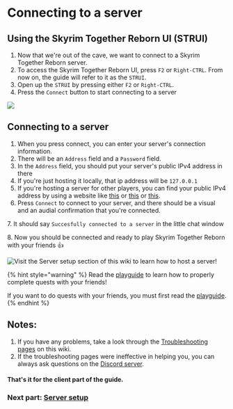 # Connecting to a server

## Using the Skyrim Together Reborn UI (STRUI)

1. Now that we're out of the cave, we want to connect to a Skyrim Together Reborn server.
2. To access the Skyrim Together Reborn UI, press `F2` or `Right-CTRL`. From now on, the guide will refer to it as the `STRUI`.
3. Open up the `STRUI` by pressing either `F2` or `Right-CTRL`.
4. Press the `Connect` button to start connecting to a server

![](https://i.imgur.com/sZkqH9F.png)

## Connecting to a server

1. When you press connect, you can enter your server's connection information.
2. There will be an `Address` field and a `Password` field.
3. In the `Address` field, you should put your server's public IPv4 address in there
4. If you're just hosting it locally, that ip address will be `127.0.0.1`
5. If you're hosting a server for other players, you can find your public IPv4 address by using a website like [this](https://icanhazip.com/) or [this](https://ipinfo.io/) or [this](https://www.whatismyip.com/).
6. Press `Connect` to connect to your server, and there should be a visual and an audial confirmation that you're connected.

7\. It should say `Succesfully connected to a server` in the little chat window

8\. Now you should be connected and ready to play Skyrim Together Reborn with your friends :thumbsup:

![Visit the Server setup section of this wiki to learn how to host a server!](https://i.imgur.com/LZfhWoE.gif)

{% hint style="warning" %}
Read the [playguide](../../../../general-information/playguide.md) to learn how to properly complete quests with your friends!

If you want to do quests with your friends, you must first read the [playguide](../../../../general-information/playguide.md).
{% endhint %}

## **Notes:**

1. If you have any problems, take a look through the [Troubleshooting pages](../../../troubleshooting/) on this wiki.
2. If the troubleshooting pages were ineffective in helping you, you can always ask questions on the [Discord server](https://discord.com/invite/skyrimtogether).

#### That's it for the client part of the guide.

### Next part: [Server setup](../../../server-guide/)

